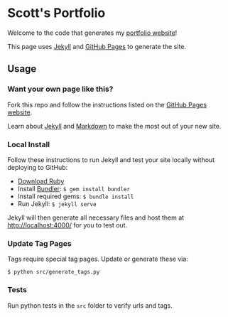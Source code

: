 # Scott's Portfolio

Welcome to the code that generates my [portfolio website](https://kangabru.github.io/)!

This page uses [Jekyll](https://jekyllrb.com/) and [GitHub Pages](https://pages.github.com/) to generate the site.

## Usage

### Want your own page like this?

Fork this repo and follow the instructions listed on the [GitHub Pages website](https://pages.github.com/).

Learn about [Jekyll](https://jekyllrb.com/) and [Markdown](https://github.com/adam-p/markdown-here/wiki/Markdown-Cheatsheet) to make the most out of your new site.

### Local Install

Follow these instructions to run Jekyll and test your site locally without deploying to GitHub:
- [Download Ruby](https://www.ruby-lang.org/en/downloads/)
- Install [Bundler](https://bundler.io/): `$ gem install bundler`
- Install required gems: `$ bundle install`
- Run Jekyll: `$ jekyll serve`

Jekyll will then generate all necessary files and host them at [http://localhost:4000/](http://localhost:4000/) for you to test out.

### Update Tag Pages

Tags require special tag pages. Update or generate these via:

`$ python src/generate_tags.py`

### Tests

Run python tests in the `src` folder to verify urls and tags.